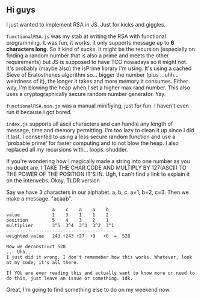 Hi guys
---
I just wanted to implement RSA in JS. Just for kicks and giggles. 

`functionalRSA.js` was my stab at writing the RSA with functional programming. It was fun, it works, it only supports message up to **6 characters long**. So it kind of sucks. It might be the recursion (especially on finding a random number that is also a prime and meets the other requirements) but JS is supposed to have TCO nowadays so it might not. It's probably (maybe also) the isPrime library I'm using. It's using a cached Sieve of Eratosthenes algorithm so... bigger the number (plus ...uhh... weirdness of it), the longer it takes and more memory it consumes. Either way, I'm blowing the heap when I set a higher max rand number. This also uses a cryptographically secure random number generator. Yay.

`functionalRSA.min.js` was a manual minifiying, just for fun. I haven't even run it because I got bored.

`index.js` supports all ascii characters and can handle any length of message, time and memory permitting. I'm too lazy to clean it up since I did it last. I consented to using a less secure random function and use a 'probable prime' for faster computing and to not blow the heap. I also replaced all my recursions with... loops. shudder.

If you're wondering how I magically made a string into one number as you no doubt are, I TAKE THE CHAR CODE AND MULTIPLY BY 127(ASCII) TO THE POWER OF THE POSITION IT'S IN. Ugh, I can't find a link to explain it on the interwebs. Okay, TLDR version

Say we have 3 characters in our alphabet. a, b, c. a=1, b=2, c=3. Then we make a message. "acaab".

```
                 a    c    a    a    b
value            1    3    1    1    2
position         5    4    3    2    1
multiplier       3^5  3^4  3^3  3^2  3^1
----------------------------------------
weighted value   243 +243 +27  +9   +6  =  528

Now we deconstruct 528
... Uhh..
I just did it wrong. I don't rememeber how this works. Whatever, look at my code, it's all there.

If YOU are ever reading this and actually want to know more or need to do this, just leave an issue or something. idk.
```

Great, I'm going to find something else to do on my weekend now.